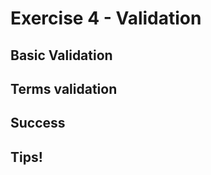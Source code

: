 # Exercise 4 - Validation

## Basic Validation

<!--
When the user submits the form, the following validations should take place:

All fields are required. They should have at least 1 character. You can solve for this by adding the `required` attribute to the HTML inputs.

The email field needs to be a valid email. You can ensure that the browser validates this by using `type="email"` -->

## Terms validation

<!--
If the user tries to submit the form before agreeing to the terms of service, the browser should open a `window.alert` explaining to the user that they need to agree to the terms. -->

<!-- ## Password validation

There are two rules for passwords:

- The password should be at least 10 characters long.
- The "password" and "confirm password" fields should match.

If either of these fails, a number of things should happen:

1. A pink error box should be shown. It should have a message about what the problem is and how to fix it:

![A pink error box explains the problem, just above the submit button](../../__lecture/assets/error-box.png)

2. The field in question that needs to be fixed should be given a red outline with a thicker border:

![The “Confirm Password” field has a thick red outline](../../__lecture/assets/input-highlight.png)

3. The field in question will be _focused_, indicated by a blue outline:

![The “Confirm Password” field is auto-focused](../../__lecture/assets/focused.png)

When you start typing, it will update this field. -->

## Success

<!-- If there are any of the above errors, the form should not be submitted.

If none of these errors occur, an alert should show with the word "Success!". In a real application, this would submit to a server, but for now we'll use `window.alert`. -->

## Tips!

<!-- 1. You'll want to use the `submit` event on the form
2. `ev.preventDefault` is very useful to stop a form from submitting and erasing everything on the page!
3. You can tell what the user has entered in a text input by selecting that element (with `document.querySelector` or `document.getElementById`) and checking the `value` property. For checkboxes, you can tell if it's checked with the `checked` property.
4. When there is a password error, you need to show a pink box. You can add this box directly in your `index.html`, but set it to `display: none`. When there is a password error, you can use `classList.add` to add a new class, and `innerText` to change the message. -->
